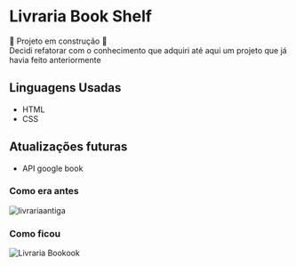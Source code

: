 # Livraria Book Shelf
 :construction: Projeto em construção :construction: <br>
Decidi refatorar com o conhecimento que adquiri até aqui um projeto que já havia feito anteriormente

## Linguagens Usadas
- HTML 
- CSS

## Atualizações futuras
- API google book

### Como era antes
![livrariaantiga](https://github.com/mejessica/livrariaBookook/assets/82670472/eed39e7d-d128-4757-a9f8-a43b48478d34)


### Como ficou 
![Livraria Bookook](https://github.com/mejessica/livrariaBookook/assets/82670472/eb75dd1f-1faf-4384-aebb-df1084456e8d)
